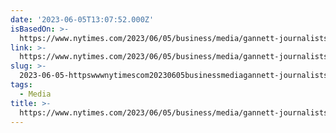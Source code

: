```yaml
---
date: '2023-06-05T13:07:52.000Z'
isBasedOn: >-
  https://www.nytimes.com/2023/06/05/business/media/gannett-journalists-walk-out.html
link: >-
  https://www.nytimes.com/2023/06/05/business/media/gannett-journalists-walk-out.html
slug: >-
  2023-06-05-httpswwwnytimescom20230605businessmediagannett-journalists-walk-outhtml
tags:
  - Media
title: >-
  https://www.nytimes.com/2023/06/05/business/media/gannett-journalists-walk-out.html
---
```



